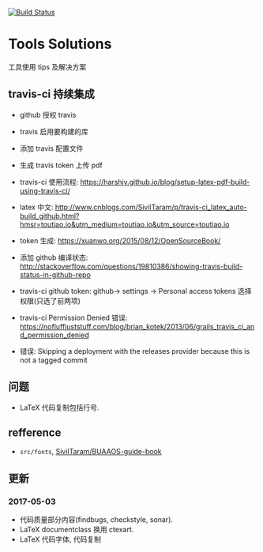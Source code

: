 [![Build Status](https://travis-ci.org/HereChen/Tools-Solutions.svg?branch=master)](https://travis-ci.org/HereChen/Tools-Solutions)

# Tools Solutions

工具使用 tips 及解决方案

## travis-ci 持续集成

- github 授权 travis
- travis 启用要构建的库
- 添加 travis 配置文件
- 生成 travis token 上传 pdf

- travis-ci 使用流程: <https://harshjv.github.io/blog/setup-latex-pdf-build-using-travis-ci/>
- latex 中文: <http://www.cnblogs.com/SivilTaram/p/travis-ci_latex_auto-build_github.html?hmsr=toutiao.io&utm_medium=toutiao.io&utm_source=toutiao.io>
- token 生成: <https://xuanwo.org/2015/08/12/OpenSourceBook/>
- 添加 github 编译状态: <http://stackoverflow.com/questions/19810386/showing-travis-build-status-in-github-repo>

- travis-ci github token: github-> settings -> Personal access tokens 选择权限(只选了前两项)
- travis-ci Permission Denied 错误: <https://nofluffjuststuff.com/blog/brian_kotek/2013/06/grails_travis_ci_and_permission_denied>
- 错误: Skipping a deployment with the releases provider because this is not a tagged commit

## 问题

- LaTeX 代码复制包括行号.

## refference

- `src/fonts`, [SivilTaram/BUAAOS-guide-book](https://github.com/SivilTaram/BUAAOS-guide-book)

## 更新

### 2017-05-03

- 代码质量部分内容(findbugs, checkstyle, sonar).
- LaTeX documentclass 换用 ctexart.
- LaTeX 代码字体, 代码复制
